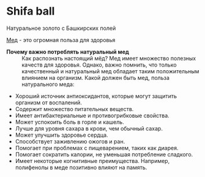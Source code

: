 <!DOCTYPE html>
<html>
  <head>
    <meta charset="utf-8">
  </head>
<body style="background-image: url(https://n1s1.elle.ru/ff/5d/ae/ff5dae5aee3a567baa0b5d3f4c6c61e2/727x527_1_d1d52dae36dbb41e5f104f55c7f52a3d@940x681_0xc0a839a4_7562002661485513605.jpeg);background-repeat: no-repeat; background-position: top center; background-size: 100%; background-attachment: fixed">
    <h1>Shifa ball</h1>
    <p>Натуральное золото  с Башкирских полей</p>
    <p><a href="https://ru.wikipedia.org/wiki/%D0%9C%D1%91%D0%B4" target="_blank">Мед</a> - это огромная польза для здоровья </p>
    <dt><b>Почему важно потреблять натуральный мед</b></dt>
    <dd>Как распознать настоящий мёд? Мед имеет множество полезных качеств для здоровья. Однако, важно помнить, что только качественный и натуральный мед обладает таким положительным влиянием на организм. Какой должен быть мед, польза натурального меда:</dd>
    <ul>
<li>Хороший источник антиоксидантов, которые могут защитить организм от воспалений.</li>
<li>Содержит множество питательных веществ.</li>
<li>Имеет антибактериальные и противогрибковые свойства.</li>
<li>Может успокоить боль в горле и кашель.</li>
<li>Лучше для уровня сахара в крови, чем обычный сахар.</li>
<li>Может улучшить здоровье сердца.</li>
<li>Способствует заживлению ожогов и ран.</li>
<li>Помогает при проблемах с пищеварением, таких как диарея.</li>
<li>Помогает сократить калории, не уменьшая потребление сладкого.</li>
<li>Имеет некоторые когнитивные преимущества. Например, полифенолы в меде позитивно влияют на память.</li>
    </ul>
  </body>
</html>
